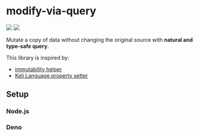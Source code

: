 # modify-via-query
![](https://github.com/wongjiahau/immutability-helper-2/workflows/deno/badge.svg)
![](https://github.com/wongjiahau/immutability-helper-2/workflows/node/badge.svg)

Mutate a copy of data without changing the original source with **natural and type-safe query**.

This library is inspired by:
- [immutability helper](https://github.com/kolodny/immutability-helper)
- [Keli Language property setter](https://keli-language.gitbook.io/doc/specification/section-4-magic-expressions#4-1-3-property-setter)


## Setup
### Node.js

### Deno

